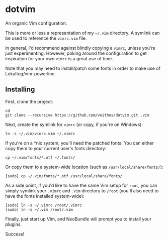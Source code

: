 dotvim
======

An organic Vim configuration.

This is more or less a representation of my `~/.vim` directory.  A symlink can
be used to reference the `vimrc.vim` file.

In general, I'd recommend against blindly copying a `vimrc`, unless you're just
experimenting. However, poking around the configuration to get inspiration for
your own `vimrc` is a great use of time.

Note that you may need to install/patch some fonts in order to make use of
Lokaltog/vim-powerline.

Installing
----------

First, clone the project:

    cd
    git clone --recursive https://github.com/voithos/dotvim.git .vim

Next, create the symlink for `vimrc` (or copy, if you're on Windows):

    ln -s ~/.vim/vimrc.vim ~/.vimrc

If you're on a \*nix system, you'll need the patched fonts. You can either copy
them to your current user's fonts directory:

    cp ~/.vim/fonts/*.otf ~/.fonts/

Or copy them to a system-wide location (such as `/usr/local/share/fonts/`):

    [sudo] cp ~/.vim/fonts/*.otf /usr/local/share/fonts/

As a side point, if you'd like to have the same Vim setup for `root`,
you can simply symlink your `.vimrc` and `.vim` directory to `/root`
(you'll also need to have the fonts installed system-wide):

    [sudo] ln -s ~/.vimrc /root/.vimrc
    [sudo] ln -s ~/.vim /root/.vim

Finally, just start up Vim, and NeoBundle will prompt you to install your
plugins.

Success!

